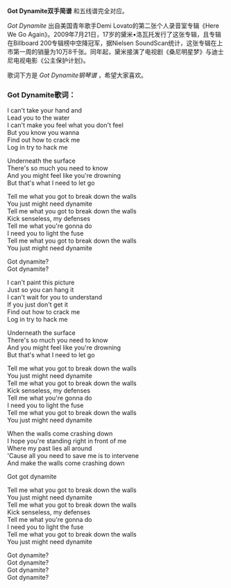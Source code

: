 

**Got Dynamite双手简谱** 和五线谱完全对应。

_Got Dynamite_ 出自美国青年歌手Demi Lovato的第二张个人录音室专辑《Here We Go
Again》。2009年7月21日，17岁的黛米•洛瓦托发行了这张专辑，且专辑在Billboard 200专辑榜中空降冠军，据Nielsen
SoundScan统计，这张专辑在上市第一周的销量为10万8千张。同年起，黛米接演了电视剧《桑尼明星梦》与迪士尼电视电影《公主保护计划》。

歌词下方是 _Got Dynamite钢琴谱_ ，希望大家喜欢。

### Got Dynamite歌词：

I can't take your hand and  
Lead you to the water  
I can't make you feel what you don't feel  
But you know you wanna  
Find out how to crack me  
Log in try to hack me

Underneath the surface  
There's so much you need to know  
And you might feel like you're drowning  
But that's what I need to let go

Tell me what you got to break down the walls  
You just might need dynamite  
Tell me what you got to break down the walls  
Kick senseless, my defenses  
Tell me what you're gonna do  
I need you to light the fuse  
Tell me what you got to break down the walls  
You just might need dynamite

Got dynamite?  
Got dynamite?

I can't paint this picture  
Just so you can hang it  
I can't wait for you to understand  
If you just don't get it  
Find out how to crack me  
Log in try to hack me

Underneath the surface  
There's so much you need to know  
And you might feel like you're drowning  
But that's what I need to let go

Tell me what you got to break down the walls  
You just might need dynamite  
Tell me what you got to break down the walls  
Kick senseless, my defenses  
Tell me what you're gonna do  
I need you to light the fuse  
Tell me what you got to break down the walls  
You just might need dynamite

When the walls come crashing down  
I hope you're standing right in front of me  
Where my past lies all around  
'Cause all you need to save me is to intervene  
And make the walls come crashing down

Got got dynamite

Tell me what you got to break down the walls  
You just might need dynamite  
Tell me what you got to break down the walls  
Kick senseless, my defenses  
Tell me what you're gonna do  
I need you to light the fuse  
Tell me what you got to break down the walls  
You just might need dynamite

Got dynamite?  
Got dynamite?  
Got dynamite?  
Got dynamite?

